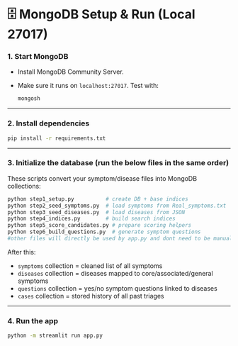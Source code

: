 # 🗄️ MongoDB Setup & Run (Local 27017)

### 1. Start MongoDB

* Install MongoDB Community Server.
* Make sure it runs on `localhost:27017`.
  Test with:

  ```bash
  mongosh
  ```

---

### 2. Install dependencies

```bash
pip install -r requirements.txt
```

---

### 3. Initialize the database (run the below files in the same order)

These scripts convert your symptom/disease files into MongoDB collections:

```bash
python step1_setup.py          # create DB + base indices
python step2_seed_symptoms.py  # load symptoms from Real_symptoms.txt
python step3_seed_diseases.py  # load diseases from JSON
python step4_indices.py        # build search indices
python step5_score_candidates.py # prepare scoring helpers
python step6_build_questions.py  # generate symptom questions
#other files will directly be used by app.py and dont need to be manually run, ex-files 7,8,9
```

After this:

* `symptoms` collection = cleaned list of all symptoms
* `diseases` collection = diseases mapped to core/associated/general symptoms
* `questions` collection = yes/no symptom questions linked to diseases
* `cases` collection = stored history of all past triages

---

### 4. Run the app

```bash
python -m streamlit run app.py
```

